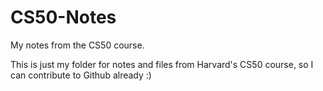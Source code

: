 # CS50-Notes
My notes from the CS50 course.

This is just my folder for notes and files from Harvard's CS50 course, so I can contribute to Github already :)
